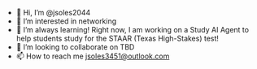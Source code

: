 - 👋 Hi, I’m @jsoles2044
- 👀 I’m interested in networking
- 🌱 I’m always learning! Right now, I am working on a Study AI Agent to help students study for the STAAR (Texas High-Stakes) test! 
- 💞️ I’m looking to collaborate on TBD
- 📫 How to reach me jsoles3451@outlook.com

<!---
jsoles2044/jsoles2044 is a ✨ special ✨ repository because its `README.md` (this file) appears on your GitHub profile.
You can click the Preview link to take a look at your changes.
--->
